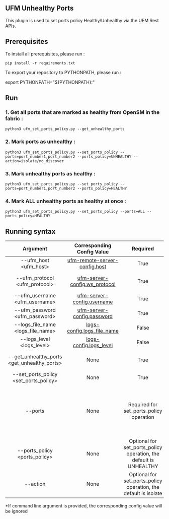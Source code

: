 UFM Unhealthy Ports
--------------------------------------------------------


This plugin is used to set ports policy Healthy/Unhealthy via the UFM Rest APIs.


Prerequisites
--------------------------------------------------------

To install all prerequisites, please run :

    pip install -r requirements.txt

To export your repository to PYTHONPATH, please run :

   export PYTHONPATH="${PYTHONPATH}:<your ufm_sdk_cookbook path>"

Run
--------------------------------------------------------
### 1. Get all ports that are marked as healthy from OpenSM in the fabric :

    python3 ufm_set_ports_policy.py --get_unhealthy_ports

### 2. Mark ports as unhealthy :

    python3 ufm_set_ports_policy.py --set_ports_policy --ports=port_number1,port_number2 --ports_policy=UNHEALTHY --action=isolate/no_discover

### 3. Mark unhealthy ports as healthy :

    python3 ufm_set_ports_policy.py --set_ports_policy --ports=port_number1,port_number2 --ports_policy=HEALTHY

### 4. Mark ALL unhealthy ports as healthy at once :

    python3 ufm_set_ports_policy.py --set_ports_policy --ports=ALL --ports_policy=HEALTHY

 Running syntax
--------------------------------------------------------

| Argument | Corresponding Config Value | Required | Description |
| :---: | :---: |:---: |:---: |
| --ufm_host <ufm_host> | [ufm-remote-server-config.host](../conf/ufm-sdk.sample.cfg#L2) | True | Hostname or IP for The UFM Enterprise
| --ufm_protocol <ufm_protocol> | [ufm-server-config.ws_protocol](../conf/ufm-sdk.sample.cfg#L4) | True | Web services protocol used by UFM Enterprise (HTTP, HTTPS)
| --ufm_username <ufm_username> | [ufm-server-config.username](../conf/ufm-sdk.sample.cfg#L6) | True | Username of UFM user
| --ufm_password <ufm_password> | [ufm-server-config.password](../conf/ufm-sdk.sample.cfg#L7) | True | Password of UFM user
| --logs_file_name <logs_file_name> | [logs-config.logs_file_name](../conf/ufm-sdk.sample.cfg#L11) | False | Log file name [Default = 'console.log']
| --logs_level <logs_level> | [logs-config.logs_level](../conf/ufm-sdk.sample.cfg#L14) | False | Default is 'info'
| --get_unhealthy_ports <get_unhealthy_ports> | None | True | Get all ports that are marked as healthy from OpenSM in the fabric
| --set_ports_policy <set_ports_policy> | None | True | Option to get set ports policy unhealthy/healthy
| --ports <ports> | None | Required for set_ports_policy operation | The List of ports numbers(comma seprated), Each port number should be a string of NodeGUID_PortNumber(Ex 0002c9030060dc20_10) or Keyword 'ALL'
| --ports_policy <ports_policy> | None | Optional for set_ports_policy operation, the default is UNHEALTHY| The ports policy to be applied on the list of ports, could be one of (UNHEALTHY, HEALTHY)
| --action <action> | None | Optional for set_ports_policy operation, the default is isolate | The action to be applied on the list of ports, could be one of (isolate, no_discover)

*If command line argument is provided, the corresponding config value will be ignored

